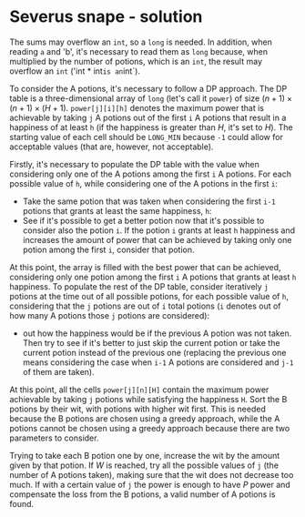 # Severus snape - solution

The sums may overflow an `int`, so a `long` is needed. In addition, when reading `a` and 'b', it's necessary to read them as `long` because, when multiplied by the number of potions, which is an `int`, the result may overflow an `int` ('int * int` is an `int`).

To consider the A potions, it's necessary to follow a DP approach. The DP table is a three-dimensional array of `long` (let's call it `power`) of size $(n+1) \times (n+1) \times (H+1)$. `power[j][i][h]` denotes the maximum power that is achievable by taking `j` A potions out of the first `i` A potions that result in a happiness of at least `h` (if the happiness is greater than $H$, it's set to $H$). The starting value of each cell should be `LONG_MIN` because `-1` could allow for acceptable values (that are, however, not acceptable).

Firstly, it's necessary to populate the DP table with the value when considering only one of the A potions among the first `i` A potions. For each possible value of `h`, while considering one of the A potions in the first `i`:
- Take the same potion that was taken when considering the first `i-1` potions that grants at least the same happiness, `h`:
- See if it's possible to get a better potion now that it's possible to consider also the potion `i`. If the potion `i` grants at least `h` happiness and increases the amount of power that can be achieved by taking only one potion among the first `i`, consider that potion.

At this point, the array is filled with the best power that can be achieved, considering only one potion among the first `i` A potions that grants at least `h` happiness.
To populate the rest of the DP table, consider iteratively `j` potions at the time out of all possible potions, for each possible value of `h`, considering that the `j` potions are out of `i` total potions (`i` denotes out of how many A potions those `j` potions are considered):
- out how the happiness would be if the previous A potion was not taken. Then try to see if it's better to just skip the current potion or take the current potion instead of the previous one (replacing the previous one means considering the case when `i-1` A potions are considered and `j-1` of them are taken).

At this point, all the cells `power[j][n][H]` contain the maximum power achievable by taking `j` potions while satisfying the happiness `H`. Sort the B potions by their wit, with potions with higher wit first. This is needed because the B potions are chosen using a greedy approach, while the A potions cannot be chosen using a greedy approach because there are two parameters to consider.

Trying to take each B potion one by one, increase the wit by the amount given by that potion. If $W$ is reached, try all the possible values of `j` (the number of A potions taken), making sure that the wit does not decrease too much. If with a certain value of `j` the power is enough to have $P$ power and compensate the loss from the B potions, a valid number of A potions is found.